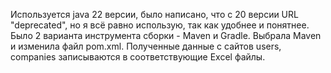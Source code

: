 Используется java 22 версии, было написано, что с 20 версии URL "deprecated", но я всё равно использую, так как удобнее и понятнее.
Было 2 варианта инструмента сборки - Maven и Gradle. Выбрала Maven и изменила файл pom.xml.
Полученные данные с сайтов users, companies записываются в соответствующие Excel файлы.
